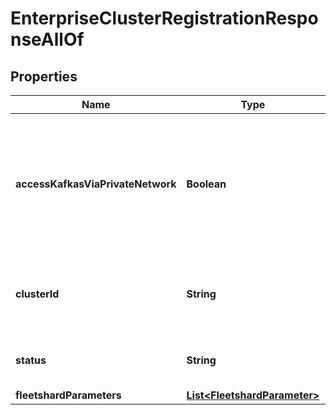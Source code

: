 

# EnterpriseClusterRegistrationResponseAllOf


## Properties

Name | Type | Description | Notes
------------ | ------------- | ------------- | -------------
**accessKafkasViaPrivateNetwork** | **Boolean** | Indicates whether Kafkas created on this data plane cluster have to be accessed via private network | 
**clusterId** | **String** | OCM cluster id of the registered Enterprise cluster |  [optional]
**status** | **String** | status of registered Enterprise cluster |  [optional]
**fleetshardParameters** | [**List&lt;FleetshardParameter&gt;**](FleetshardParameter.md) |  |  [optional]



